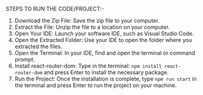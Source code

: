 STEPS TO RUN THE CODE/PROJECT:-
1. Download the Zip File: Save the zip file to your computer.
2. Extract the File: Unzip the file to a location on your computer.
3. Open Your IDE: Launch your software IDE, such as Visual Studio Code.
4. Open the Extracted Folder: Use your IDE to open the folder where you extracted the files.
5. Open the Terminal: In your IDE, find and open the terminal or command prompt.
6. Install react-router-dom: Type in the terminal: `npm install react-router-dom` and press Enter to install the necessary package.
7. Run the Project: Once the installation is complete, type `npm run start` in the terminal and press Enter to run the project on your machine.
